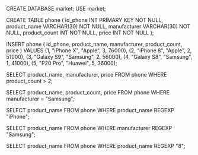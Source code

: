 CREATE DATABASE market;
USE market;

CREATE TABLE phone
(
id_phone INT PRIMARY KEY NOT NULL,
product_name VARCHAR(30) NOT NULL,
manufacturer VARCHAR(30) NOT NULL,
product_count INT NOT NULL,
price INT NOT NULL
);

INSERT phone
(
id_phone, product_name, manufacturer, product_count, price
)
VALUES
(1, "iPhone X", "Apple", 3, 76000),
(2, "iPhone 8", "Apple", 2, 51000),
(3, "Galaxy S9", "Samsung", 2, 56000),
(4, "Galaxy S8", "Samsung", 1, 41000),
(5, "P20 Pro", "Huawei", 5, 36000);

SELECT product_name, manufacturer, price
FROM phone
WHERE product_count > 2;

SELECT product_name, product_count, price
FROM phone
WHERE manufacturer = "Samsung";

SELECT product_name
FROM phone
WHERE product_name REGEXP "iPhone";

SELECT product_name
FROM phone
WHERE manufacturer REGEXP "Samsung";

SELECT product_name
FROM phone
WHERE product_name REGEXP "8";
